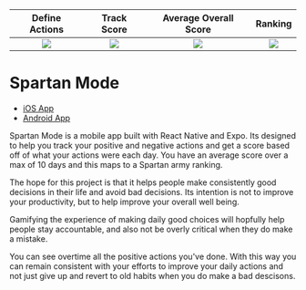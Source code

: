 Define Actions            |  Track Score         | Average Overall Score            |  Ranking
:-------------------------:|:-------------------------:|:-------------------------:|:-------------------------:
![](https://play-lh.googleusercontent.com/kkN-sisC7-UQc0xcEAEcF-mdHKTSyX4NHcsJPb5dbg1di6JyiERi6SScxToKZlTjHgMU=w1052-h592-rw)  |  ![](https://play-lh.googleusercontent.com/bSulM_YNwG1IQhHFTQwzDbd-r63ptuU7d2sERl7Q2abcyrCxivTAVEIjRRQhDzMCY4w=w1052-h592-rw) |  ![](https://play-lh.googleusercontent.com/3EfWzJWrKe2huGYNR69FPOQAVTJw9-PkUJFRZcAFATtNprtibTmY2sHC9kdiehKtcNQ=w1052-h592-rw) |  ![](https://play-lh.googleusercontent.com/onizjHNyCeu9gJGcSqBY9CBoCL2OCI8NGlc3jiccllhBXRlt8bpEBkq5JFke-xIQ_6k=w1052-h592-rw)


# Spartan Mode

- [iOS App](https://apps.apple.com/app/spartan-mode/id6447073817)
- [Android App](https://play.google.com/store/apps/details?id=com.brian_smith_personal.spartanmode)

Spartan Mode is a mobile app built with React Native and Expo. Its designed to help you track your positive and negative actions and get a score based off
of what your actions were each day. You have an average score over a max of 10 days and this maps to a Spartan army ranking.

The hope for this project is that it helps people make consistently good decisions in their life and avoid bad decisions. Its intention is
not to improve your productivity, but to help improve your overall well being.

Gamifying the experience of making daily good choices will hopfully help people stay accountable, and also not be overly critical when they do make a mistake.

You can see overtime all the positive actions you've done. 
With this way you can remain consistent with your efforts to improve your daily actions and not just give up and revert to old habits when you do make a bad descisons.
